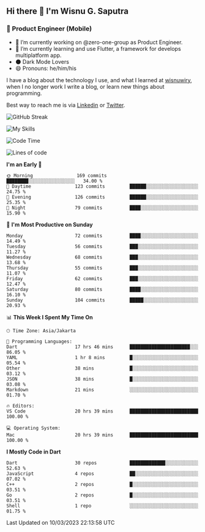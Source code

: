 ## Hi there 👋 I'm Wisnu G. Saputra

### :mobile_phone_off: Product Engineer (Mobile)

- 🔭 I’m currently working on @zero-one-group as Product Engineer.
- 🌱 I’m currently learning and use Flutter, a framework for develops multiplatform app.
- 🌑 Dark Mode Lovers
- 😄 Pronouns: he/him/his

I have a blog about the technology I use, and what I learned at [wisnuwiry](https://wisnuwiry.space/), when I no longer work I write a blog, or learn new things about programming.

Best way to reach me is via [Linkedin](https://www.linkedin.com/in/wisnu-saputra/) or [Twitter](https://twitter.com/wisnuwiry).

![GitHub Streak](https://streak-stats.demolab.com?user=wisnuwiry&theme=dark&hide_border=true)

![My Skills](https://skillicons.dev/icons?i=dart,flutter,kotlin,swift,js,css,neovim,git,linux&perline=5)

<!--START_SECTION:waka-->
![Code Time](http://img.shields.io/badge/Code%20Time-295%20hrs%2025%20mins-blue)

![Lines of code](https://img.shields.io/badge/From%20Hello%20World%20I%27ve%20Written-2.0%20million%20lines%20of%20code-blue)

**I'm an Early 🐤** 

```text
🌞 Morning                169 commits         ████████░░░░░░░░░░░░░░░░░   34.00 % 
🌆 Daytime                123 commits         ██████░░░░░░░░░░░░░░░░░░░   24.75 % 
🌃 Evening                126 commits         ██████░░░░░░░░░░░░░░░░░░░   25.35 % 
🌙 Night                  79 commits          ████░░░░░░░░░░░░░░░░░░░░░   15.90 % 
```
📅 **I'm Most Productive on Sunday** 

```text
Monday                   72 commits          ████░░░░░░░░░░░░░░░░░░░░░   14.49 % 
Tuesday                  56 commits          ███░░░░░░░░░░░░░░░░░░░░░░   11.27 % 
Wednesday                68 commits          ███░░░░░░░░░░░░░░░░░░░░░░   13.68 % 
Thursday                 55 commits          ███░░░░░░░░░░░░░░░░░░░░░░   11.07 % 
Friday                   62 commits          ███░░░░░░░░░░░░░░░░░░░░░░   12.47 % 
Saturday                 80 commits          ████░░░░░░░░░░░░░░░░░░░░░   16.10 % 
Sunday                   104 commits         █████░░░░░░░░░░░░░░░░░░░░   20.93 % 
```


📊 **This Week I Spent My Time On** 

```text
🕑︎ Time Zone: Asia/Jakarta

💬 Programming Languages: 
Dart                     17 hrs 46 mins      ██████████████████████░░░   86.05 % 
YAML                     1 hr 8 mins         █░░░░░░░░░░░░░░░░░░░░░░░░   05.54 % 
Other                    38 mins             █░░░░░░░░░░░░░░░░░░░░░░░░   03.12 % 
JSON                     38 mins             █░░░░░░░░░░░░░░░░░░░░░░░░   03.08 % 
Markdown                 21 mins             ░░░░░░░░░░░░░░░░░░░░░░░░░   01.70 % 

🔥 Editors: 
VS Code                  20 hrs 39 mins      █████████████████████████   100.00 % 

💻 Operating System: 
Mac                      20 hrs 39 mins      █████████████████████████   100.00 % 
```

**I Mostly Code in Dart** 

```text
Dart                     30 repos            █████████████░░░░░░░░░░░░   52.63 % 
JavaScript               4 repos             ██░░░░░░░░░░░░░░░░░░░░░░░   07.02 % 
C++                      2 repos             █░░░░░░░░░░░░░░░░░░░░░░░░   03.51 % 
Go                       2 repos             █░░░░░░░░░░░░░░░░░░░░░░░░   03.51 % 
Shell                    1 repo              ░░░░░░░░░░░░░░░░░░░░░░░░░   01.75 % 
```




 Last Updated on 10/03/2023 22:13:58 UTC
<!--END_SECTION:waka-->
